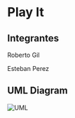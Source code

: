 # Play It

## Integrantes
Roberto Gil

Esteban Perez

## UML Diagram
![UML](https://github.com/Rcgil30/Play_It/blob/main/bin/ClassDiagram.png)
